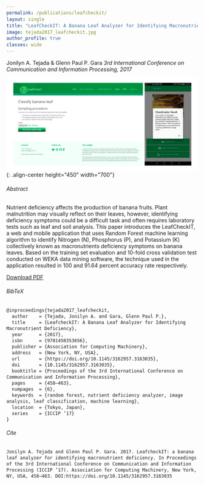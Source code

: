 ```yaml
---
permalink: /publications/leafcheckit/
layout: single
title: "LeafCheckIT: A Banana Leaf Analyzer for Identifying Macronutrient Deficiency"
image: tejada2017_leafcheckit.jpg
author_profile: true
classes: wide
---
```


Jonilyn A. Tejada & Glenn Paul P. Gara
*3rd International Conference on Communication and Information Processing, 2017*

![leafcheckit](/assets/images/tejada2017_leafcheckit.jpg){: .align-center height="450" width="700"}

###### Abstract
Nutrient deficiency affects the production of banana fruits. Plant malnutrition may visually reflect on their leaves, however, identifying deficiency symptoms could be a difficult task and often requires laboratory tests such as leaf and soil analysis. This paper introduces the LeafCheckIT, a web and mobile application that uses Random Forest machine learning algorithm to identify Nitrogen (N), Phosphorus (P), and Potassium (K) collectively known as macronutrients deficiency symptoms on banana leaves. Based on the training set evaluation and 10-fold cross validation test conducted on WEKA data mining software, the technique used in the application resulted in 100 and 91.64 percent accuracy rate respectively.

<a href="/assets/files/publications/leafcheckit/tejada2017_leafcheckit.pdf" class="btn btn--info">Download PDF</a>

###### BibTeX
```
@inproceedings{tejada2017_leafcheckit,
  author    = {Tejada, Jonilyn A. and Gara, Glenn Paul P.},
  title     = {LeafcheckIT: A Banana Leaf Analyzer for Identifying Macronutrient Deficiency},
  year      = {2017},
  isbn      = {9781450353656},
  publisher = {Association for Computing Machinery},
  address   = {New York, NY, USA},
  url       = {https://doi.org/10.1145/3162957.3163035},
  doi       = {10.1145/3162957.3163035},
  booktitle = {Proceedings of the 3rd International Conference on Communication and Information Processing},
  pages     = {458–463},
  numpages  = {6},
  keywords  = {random forest, nutrient deficiency analyzer, image analysis, leaf classification, machine learning},
  location  = {Tokyo, Japan},
  series    = {ICCIP ’17}
}
```

###### Cite
```
Jonilyn A. Tejada and Glenn Paul P. Gara. 2017. LeafcheckIT: a banana leaf analyzer for identifying macronutrient deficiency. In Proceedings of the 3rd International Conference on Communication and Information Processing (ICCIP ’17). Association for Computing Machinery, New York, NY, USA, 458–463. DOI:https://doi.org/10.1145/3162957.3163035
```
